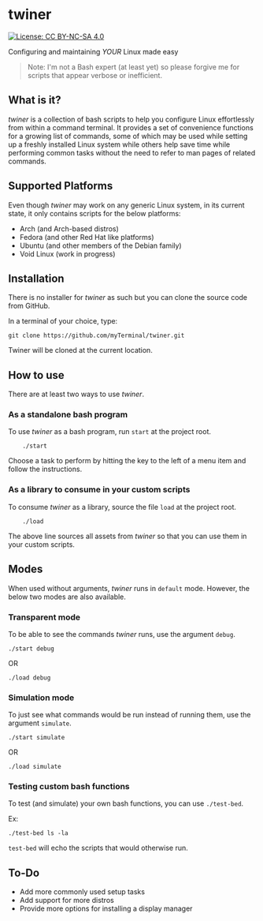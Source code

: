 # twiner

[![License: CC BY-NC-SA 4.0](https://licensebuttons.net/l/by-nc-sa/4.0/80x15.png)](https://creativecommons.org/licenses/by-nc-sa/4.0/)

Configuring and maintaining *YOUR* Linux made easy

> Note: I'm not a Bash expert (at least yet) so please forgive me for scripts that appear verbose or inefficient.

## What is it?

*twiner* is a collection of bash scripts to help you configure Linux effortlessly from within a command terminal. It provides a set of convenience functions for a growing list of commands, some of which may be used while setting up a freshly installed Linux system while others help save time while performing common tasks without the need to refer to man pages of related commands.

## Supported Platforms

Even though *twiner* may work on any generic Linux system, in its current state, it only contains scripts for the below platforms:

- Arch (and Arch-based distros)
- Fedora (and other Red Hat like platforms)
- Ubuntu (and other members of the Debian family)
- Void Linux (work in progress)

## Installation

There is no installer for *twiner* as such but you can clone the source code from GitHub.

In a terminal of your choice, type:

    git clone https://github.com/myTerminal/twiner.git

Twiner will be cloned at the current location.

## How to use

There are at least two ways to use *twiner*.

### As a standalone bash program

To use *twiner* as a bash program, run `start` at the project root.

        ./start

Choose a task to perform by hitting the key to the left of a menu item and follow the instructions.

### As a library to consume in your custom scripts

To consume *twiner* as a library, source the file `load` at the project root.

        ./load

The above line sources all assets from *twiner* so that you can use them in your custom scripts.

## Modes

When used without arguments, *twiner* runs in `default` mode. However, the below two modes are also available.

### Transparent mode

To be able to see the commands *twiner* runs, use the argument `debug`.

    ./start debug

OR

    ./load debug

### Simulation mode

To just see what commands would be run instead of running them, use the argument `simulate`.

    ./start simulate

OR

    ./load simulate

### Testing custom bash functions

To test (and simulate) your own bash functions, you can use `./test-bed`.

Ex:

    ./test-bed ls -la

`test-bed` will echo the scripts that would otherwise run.

## To-Do

- Add more commonly used setup tasks
- Add support for more distros
- Provide more options for installing a display manager
